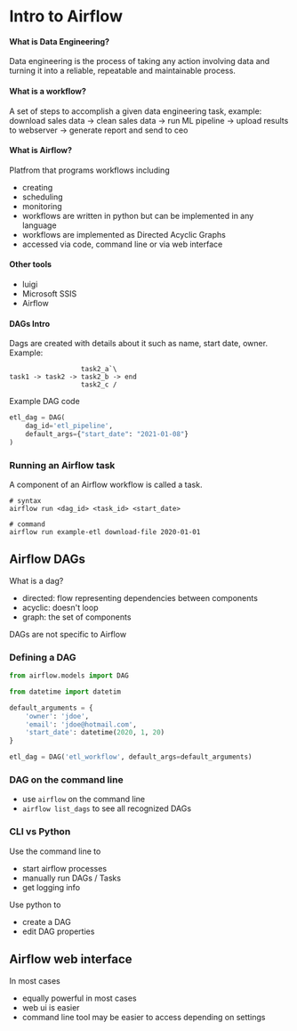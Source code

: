 # Intro to Airflow

#### What is Data Engineering?
Data engineering is the process of taking any action involving data and turning it into a reliable, repeatable and maintainable process.

#### What is a workflow?
A set of steps to accomplish a given data engineering task, example:
download sales data -> clean sales data -> run ML pipeline -> upload results to webserver -> generate report and send to ceo

#### What is Airflow?
Platfrom that programs workflows including
- creating
- scheduling 
- monitoring
- workflows are written in python but can be implemented in any language
- workflows are implemented as Directed Acyclic Graphs
- accessed via code, command line or via web interface

#### Other tools
- luigi
- Microsoft SSIS
- Airflow

#### DAGs Intro
Dags are created with details about it such as name, start date, owner. Example:
```
                  task2_a`\
task1 -> task2 -> task2_b -> end
                  task2_c /
```

Example DAG code
```python
etl_dag = DAG(
    dag_id='etl_pipeline',
    default_args={"start_date": "2021-01-08"}
)
```

### Running an Airflow task
A component of an Airflow workflow is called a task.
```shell
# syntax
airflow run <dag_id> <task_id> <start_date>

# command
airflow run example-etl download-file 2020-01-01
```

## Airflow DAGs
What is a dag?
- directed: flow representing dependencies between components
- acyclic: doesn't loop
- graph: the set of components

DAGs are not specific to Airflow

### Defining a DAG
```python
from airflow.models import DAG

from datetime import datetim

default_arguments = {
    'owner': 'jdoe',
    'email': 'jdoe@hotmail.com',
    'start_date': datetime(2020, 1, 20)
}

etl_dag = DAG('etl_workflow', default_args=default_arguments)
```

### DAG on the command line
- use `airflow` on the command line
- `airflow list_dags` to see all recognized DAGs

### CLI vs Python
Use the command line to
- start airflow processes
- manually run DAGs / Tasks
- get logging info

Use python to
- create a DAG
- edit DAG properties

## Airflow web interface
In most cases
- equally powerful in most cases
- web ui is easier
- command line tool may be easier to access depending on settings
